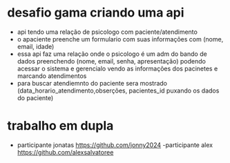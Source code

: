 # desafio gama criando uma api
- api tendo uma relação de psicologo com paciente/atendimento
- o apaciente preenche um formulario com suas informações com (nome, email, idade)
- essa api faz uma relação onde o psicologo é um adm do bando de dados preenchendo (nome, email, senha, apresentação) podendo acessar o sistema e gerencialo vendo as informações dos pacinetes e marcando atendimentos
- para buscar atendiemnto do paciente sera mostrado (data_horario_atendimento,obserções,  pacientes_id puxando os dados do paciente)

# trabalho em dupla
- participante jonatas https://github.com/jonny2024
-participante alex https://github.com/alexsalvatoree
